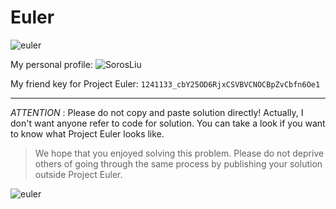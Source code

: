 # Euler

![euler](https://projecteuler.net/images/euler_portrait.png)

My personal profile:
![SorosLiu](https://projecteuler.net/profile/SorosLiu.png)

My friend key for Project Euler: `1241133_cbY25OD6RjxCSVBVCNOCBpZvCbfn6Oe1`

---

*ATTENTION* : Please do not copy and paste solution directly! Actually, I don't want anyone refer to code for solution. You can take a look if you want to know what Project Euler looks like.

> We hope that you enjoyed solving this problem. Please do not deprive others of going through the same process by publishing your solution outside Project Euler.

![euler](https://projecteuler.net/images/euler_portrait_2.png)